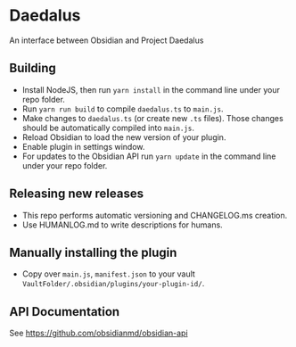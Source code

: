 # Daedalus

An interface between Obsidian and Project Daedalus

## Building

- Install NodeJS, then run `yarn install` in the command line under your repo folder.
- Run `yarn run build` to compile `daedalus.ts` to `main.js`.
- Make changes to `daedalus.ts` (or create new `.ts` files). Those changes should be automatically compiled
  into `main.js`.
- Reload Obsidian to load the new version of your plugin.
- Enable plugin in settings window.
- For updates to the Obsidian API run `yarn update` in the command line under your repo folder.

## Releasing new releases

- This repo performs automatic versioning and CHANGELOG.ms creation.
- Use HUMANLOG.md to write descriptions for humans.

## Manually installing the plugin

- Copy over `main.js`, `manifest.json` to your vault `VaultFolder/.obsidian/plugins/your-plugin-id/`.

## API Documentation

See https://github.com/obsidianmd/obsidian-api

